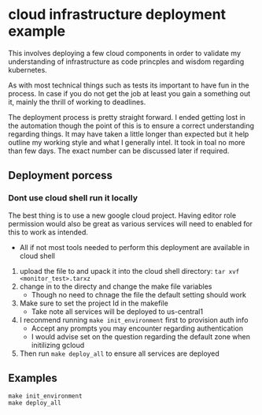<!--*- mode:markdown -*-->

# cloud infrastructure deployment example

This involves deploying a few cloud components in order to validate my understanding of infrastructure as code princples and wisdom regarding  kubernetes.

As with most technical things such as tests its important to have fun in the process. In case if you do not get the job at least you gain a something out it, mainly the thrill of working to deadlines.

The deployment process is pretty straight forward. I ended getting lost in the automation though the point of this is to ensure a correct understanding regarding things. 
It may have taken a little longer than expected but it help outline my working style and what I generally intel. It took in toal no more than few days. The exact number can be discussed later if required.

## Deployment porcess

### Dont use cloud shell run it locally

The best thing is to use a new google cloud project. Having editor role permission would also be great as various services will need to enabled for this to work as intended.

- All if not most tools needed to perform this deployment are available in cloud shell

1. upload the file to and upack it into the cloud shell directory: 
`tar xvf <monitor_test>.tarxz`
1. change in to the directy and change the make file variables
    - Though no need to chnage the file the default setting should work
1. Make sure to set the project Id in the makefile
    - Take note all services will be deployed to us-central1
1. I reconmend running `make init_environment` first to provision auth info
    - Accept any prompts you may encounter regarding authentication
    - I would advise set on the question regarding the default zone when initilizing gcloud
1. Then run `make deploy_all` to ensure all services are deployed

## Examples

```shell
make init_environment
make deploy_all
```

 
